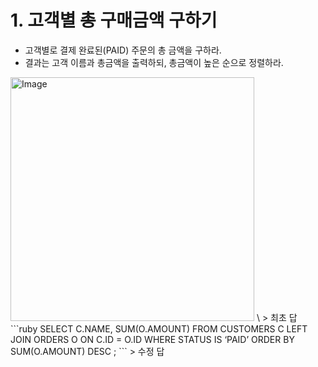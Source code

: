 # 1. 고객별 총 구매금액 구하기
* 고객별로 결제 완료된(PAID) 주문의 총 금액을 구하라.
* 결과는 고객 이름과 총금액을 출력하되, 총금액이 높은 순으로 정렬하라.

<img width="390" alt="Image" src="https://github.com/user-attachments/assets/106113d7-66b5-4c02-8bfc-d268357e923d" />
\
> 최초 답
```ruby
SELECT C.NAME, SUM(O.AMOUNT)
FROM CUSTOMERS C
LEFT JOIN ORDERS O ON C.ID = O.ID
WHERE STATUS IS ‘PAID’
ORDER BY SUM(O.AMOUNT) DESC
;
```
> 수정 답
